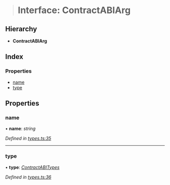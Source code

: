 > # Interface: ContractABIArg

## Hierarchy

* **ContractABIArg**

## Index

### Properties

* [name](_types_.contractabiarg.md#name)
* [type](_types_.contractabiarg.md#type)

## Properties

###  name

• **name**: *string*

*Defined in [types.ts:35](https://github.com/polkadot-js/api/blob/8922bbf/packages/api-contract/src/types.ts#L35)*

___

###  type

• **type**: *[ContractABITypes](../modules/_types_.md#contractabitypes)*

*Defined in [types.ts:36](https://github.com/polkadot-js/api/blob/8922bbf/packages/api-contract/src/types.ts#L36)*